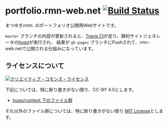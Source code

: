# portfolio.rmn-web.net [![Build Status](https://travis-ci.org/rmn31415/portfolio.rmn-web.net.svg?branch=master)](https://travis-ci.org/rmn31415/portfolio.rmn-web.net)

まつゆき/rmn. のポートフォリオ公開用Webサイトです。

`master` ブランチの内容が更新されると、[Travis CI](https://travis-ci.org/)が走り、静的サイトジェネレータの[hugo](http://gohugo.io/)が実行され、
結果が `gh-pages` ブランチにPushされて、rmn-web.netで公開される仕組みになっています。

## ライセンスについて
<a rel="license" href="http://creativecommons.org/licenses/by/4.0/"><img alt="クリエイティブ・コモンズ・ライセンス" style="border-width:0" src="https://i.creativecommons.org/l/by/4.0/88x31.png" /></a>

下記については、特に断り書きがない限り、CC-BY 4.0とします。
- [hugo/content 下のファイル群](https://github.com/rmn31415/rmn-web.net/tree/master/hugo/content)

それ以外のファイル群については、特に断り書きがない限り [MIT License](https://github.com/rmn31415/rmn-web.net/blob/master/LICENSE)とします。
